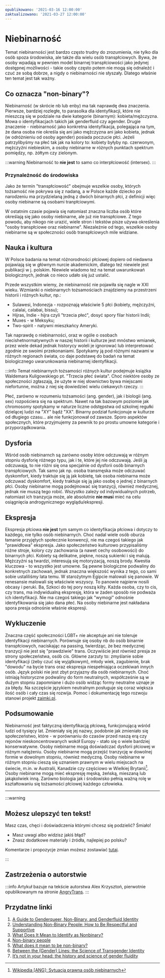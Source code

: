 ```yaml
---
opublikowano: '2021-03-16 12:00:00'
zaktualizowano: '2021-03-27 12:00:00'
---
```

# Niebinarność

Temat niebinarności jest bardzo często trudny do zrozumienia, nie tylko dla osób spoza środowiska, ale także dla wielu osób transpłciowych. Bywa, że osoby wpadają w pewnien model binarnej transpłciowości jako jedynej dostępnej możliwości - takie osoby często potem nie mogą się odnaleźć i czuć ze sobą dobrze, a nigdy o niebinarności nie słyszały. Dlatego właśnie ten temat jest tak ważny.

## Co oznacza "non-binary"?

Niebinarność (w skrócie nb lub enby) ma tak naprawdę dwa znaczenia. Pierwsze, bardziej rozległe, to parasolka dla identyfikacji, które nie mieszczą się w podziale na dwie kategorie (binarnym): kobieta/mężczyzna. Mowa o identyfikacjach takich jak genderfluid czy agender.
Drugie znaczenie - niebinarność jako konkretna identyfikacja, polegająca na tym, że dana osoba nie określa się ani jako mężczyzna ani jako kobieta, jednak (w odróżnieniu od osoby agender) posiada poczucie płci.
Jeżeli patrzylibyśmy na płeć tak jak na kolory to: kobiety byłyby np. czerwonym, mężczyźni niebieskim, a osoby niebinarne w różnych punktach spektrum pomiędzy, np. żółtym czy zielonym.

:::warning
Niebinarność to **nie jest** to samo co interpłciowość (intersex).
:::

### Przynależność do środowiska

Jako że termin "transpłciowość" obejmuje wszelkie osoby, których tożsamość nie pokrywa się z nadaną, a w Polsce każde dziecko po narodzeniu ma przydzielaną jedną z dwóch binarnych płci, z definicji więc osoby niebinarne są osobami tranpłciowymi.

W ostatnim czasie pojawia się natomiast znaczna liczba osób które określają się jako osoby niebinarne, ale już nie transpłciowe. Z tego powodu, aby nikogo nie urazić, wiele stron i tekstów pisze używa określenia "osoby transpłciowe oraz niebinarne". Niezależnie od tego, wszelkie osoby niebinarne są w społeczności osób transpłciowych mile widziane.

## Nauka i kultura

W Polsce badania na temat różnorodności płciowej dopiero od niedawna pojawiają się w głównym nurcie akademickim, dlatego też niewiele jest publikacji w j. polskim. Niewiele wiadomo też na temat uwarunkowań biologicznych, jednak co nieco udało się już ustalić.

Przede wszystkim wiemy, że niebinarność nie pojawiła się nagle w XXI wieku. Wzmianki o niebinarnych tożsamościach znajdziemy na przestrzeni historii i różnych kultur, np.:

* Sulawesi, Indonezja - rozpoznają właściwie 5 płci (kobiety, mężczyźni, calalai, calabai, bissu);
* Hijras, Indie - hijra czyli "trzecia płeć", dosyć spory filar historii Indii;
* Muxes - w Meksyku;
* Two-spirit - natywni mieszkańcy Ameryki.

Tak naprawdę o niebinarności, oraz w ogóle o osobach niecishetnormatywnych w naszej historii i kulturze jest mnóstwo wmianek, przez wiele dekad jednak historycy woleli je ignorować lub interpretować zgodnie ze swoimi przekonaniami. Spotykamy ją pod różnymi nazwami w różnych regionach świata, co daje podstawę do badań na temat biologicznego uwarunkowania niebinarnej identyfikacji.

:::info
Temat niebinarnych tożsamości różnych kultur podejmuje książka Waldemara Kuligowskiego pt. "Trzecia płeć świata". Choć niektóre osoby ze społeczności zgłaszają, że użyte w niej słownictwo bywa miejscami niefortunne, można z niej się dowiedzieć wielu ciekawych rzeczy.
:::

Płeć, zarówno w rozumeniu tożsamości (ang. gender), jak i biologii (ang. sex) rozpościera się na spektrum. Nawet na tak bazowym poziomie jak chromosomy spotykamy w naturze liczne odstępstwa od szkolnej regułki dzielącej ludzi na   "XY" bądź "XX". Binarny podział funkcjonuje w kulturze od długiego czasu... ale nie funkcjonował od zawsze. Sporo aspektów społecznych, które przyjmujemy za pewnik to po prostu umowne kategorie i przyporządkowania.

## Dysforia

Wśród osób niebinarnch są zarówno osoby które odczuwają w różnym stopniu dysforię różnego typu, jak i te, które jej nie odczuwają. Jeśli ją odczuwają, to nie różni się ona specjalnie od dysforii osób binarnych transpłciowych. Tak samo jak np. osoba transmęska może odczuwać dyskomfort, kiedy traktuje się ją jak kobietę, tak osoba niebinarna może odczuwać dyskomfort, kiedy traktuje się ją jako osobę o jednej z binarnych płci. Osoby niebinarne mogą podejmować się tranzycji, również medycznej, jednak nie muszą tego robić. Wszystko zależy od indywidualnych potrzeb, natomiast ich tranzycja może, ale absolutnie **nie musi** mieć na celu  osiągnięcia androgynicznego wyglądu/ekspresji.

## Ekspresja

Ekspresja płciowa **nie jest** tym samym co identyfikacja płciowa i dotyczy to każdego, nie tylko osób niebinarnych. Choć nadal wiele osób oburza łamanie przyjętych społecznie konwencji, nie ma czegoś takiego jak "prawidłowa" ekspresja. Jako społeczeństwo kulturowo przypisaliśmy różne stroje, kolory czy zachowania (a nawet cechy osobowości) do binarnych płci.
Kobiety są delikatne, piękne, noszą sukienki i się malują. Mężczyźni są twardzi, interesują się motoryzacją, noszą brody. Kwestia kluczowa - to wszystko jest umowne. Są pewne biologiczne podwaliny do konkretnych zachowań, jednak znaczna większość wynika z tego, co sami sobie ustaliliśmy lata temu.
W starożytnym Egipcie malowali się panowie. W renesansie malowali się właściwie wszyscy. To panowie najpierw nosili obcasy i peruki. Ba, Szkoci do tej pory noszą kilty.
Każda osoba, czy to cis, czy trans, ma indywidualną ekspresję, która w żaden sposób nie podważa ich identyfikacji. Nie ma czegoś takiego jak "wymogi" odnośnie identyfikowania się jako dana płeć.
Na osoby niebinarne jest nakładana spora presja odnośnie właśnie ekspresji.

## Wykluczenie

Znaczna część społeczności LGBT+ nie akceptuje ani nie toleruje identyfikacji niebinarnych. Porównuje się osoby nb do osób binarnie transpłciowych, naciskając na passing, twierdząc, że bez medycznej tranzycji nie jest się "prawdziwie" trans.
Oczywiście jest również presja ze strony społeczeństwa, osób cis. Główne zarzuty to: zmyślanie sobie identyfikacji (żeby czuć się wyjątkowym), młody wiek, zagubienie, brak "dowodu" na bycie trans oraz ekspresja niespełniająca oczekiwań innych osób.
Język polski nie jest zbyt przyjazny dla osób niebinarnych. Choć istniają historyczne podwaliny do form neutralnych, współcześnie są w dużym stopniu zapomniane i dużo osób widząc formy neutralne uznaje je za błędy. Na szczęście językiem neutralnym posługuje się coraz większa ilość osób i cały czas się rozwija. Pomoc i dokumentację tego rozwoju stanowi projekt [zaimki.pl](https://zaimki.pl/).

## Podsumowanie

Niebinarność jest faktyczną identyfikacją płciową, funkcjonującą wśród ludzi od tysięcy lat. Zmieniały się jej nazwy, podobnie jak zmieniało się społeczeństwo, które - w porównaniu do czasów przed naszą erą czy rejonów nieskoncentrowanych wokół Europy - stało się o wiele bardziej konserwatywne. Osoby niebinarne mogą doświadczać dysforii płciowej w różnym natężeniu. Osoby niebinarne mogą przejść tranzycję w dowolnej formie w dowolnym stopniu, również medyczną. Osoby niebinarne w różnym stopniu cieszą się uznaniem prawnym w wielu miejscach na świecie, m.in. w Australii, Kanadzie czy częściowo w Wielkiej Brytanii[^1]. Osoby niebinarne mogą mieć ekspresję męską, żeńską, mieszaną lub jakąkolwiek inną. Zarówno biologia jak i środowisko pełnią ważną rolę w kształtowaniu się tożsamości płciowej każdego człowieka.

---

:::warning

## Możesz ulepszyć ten tekst!

Masz czas, chęci i doświadczenia którymi chcesz się podzielić? Śmiało!

* Masz uwagi albo widzisz jakiś błąd?
* Znasz dodatkowe materiały i źródła, najlepiej po polsku?

Komentarze i propozycje zmian możesz zostawiać [tutaj](https://hackmd.io/@tranzycja/ryESXnpld).

:::

## Zastrzeżenia o autorstwie
:::info
Artykuł bazuje na tekście autorstwa Alex Krzysztoń, pierwotnie opublikowanym na stronie [AngryTrans](https://www.facebook.com/AngryTrans/photos/temat-niebinarno%C5%9Bci-nawet-poza-naszym-%C5%9Brodowiskiem-transp%C5%82ciowym-potrafi-by%C4%87-kom/544509689388138/).
:::

[^1]: [Wikipedia [ANG]: Sytuacja prawna osób niebinarnych](https://en.wikipedia.org/wiki/Legal_recognition_of_non-binary_gender)

## Przydatne linki
1. [A Guide to Genderqueer, Non-Binary, and Genderfluid Identity](https://www.psychologytoday.com/intl/blog/sex-sexuality-and-romance/201807/guide-genderqueer-non-binary-and-genderfluid-identity)
2. [Understanding Non-Binary People: How to Be Respectful and Supportive](https://transequality.org/issues/resources/understanding-non-binary-people-how-to-be-respectful-and-supportive)
3. [What Does It Mean to Identify as Nonbinary?](https://www.healthline.com/health/transgender/nonbinary)
4. [Non-binary people](https://www.scottishtrans.org/trans-rights/an-intro-to-trans-terms/non-binary-people/)
5. [What does it mean to be non-binary?](https://web.archive.org/web/20181109100817/http://sexpression.org.uk/non-binary-gender)
6. [Between the (Gender) Lines: the Science of Transgender Identity](http://sitn.hms.harvard.edu/flash/2016/gender-lines-science-transgender-identity/)
7. [It’s not in your head: the history and science of gender fluidity](https://www.spectrumsouth.com/history-science-gender-fluidity/)
